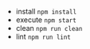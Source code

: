 - install
  	`npm install`
- execute
  	`npm start`
- clean
  	`npm run clean`
- lint
  	`npm run lint`
